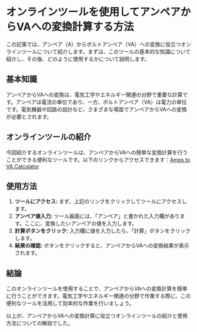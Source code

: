 オンラインツールを使用してアンペアからVAへの変換計算する方法
===============================

この記事では、アンペア（A）からボルトアンペア（VA）への変換に役立つオンラインツールについて紹介します。まずは、このツールの基本的な知識について紹介し、その後、どのように使用するかについて説明します。

基本知識
----

アンペアからVAへの変換は、電気工学やエネルギー関連の分野で重要な計算です。アンペアは電流の単位であり、一方、ボルトアンペア（VA）は電力の単位です。電気機器や回路の設計など、さまざまな場面でアンペアからVAへの変換が必要とされます。

オンラインツールの紹介
-----------

今回紹介するオンラインツールは、アンペアからVAへの簡単な変換計算を行うことができる便利なツールです。以下のリンクからアクセスできます：[Amps to VA Calculator](https://www.onlinecalculatorsfree.com/ja/tools/amps-to-va-calculator.html)

使用方法
----

1. **ツールにアクセス:** まず、上記のリンクをクリックしてツールにアクセスします。
2. **アンペア値入力:** ツール画面には、「アンペア」と書かれた入力欄があります。ここに、変換したいアンペアの値を入力します。
3. **計算ボタンをクリック:** 入力欄に値を入力したら、「計算」ボタンをクリックします。
4. **結果の確認:** ボタンをクリックすると、アンペアからVAへの変換結果が表示されます。

結論
--

このオンラインツールを使用することで、アンペアからVAへの変換計算を簡単に行うことができます。電気工学やエネルギー関連の分野で作業する際に、この便利なツールを活用して効率的な作業を行いましょう。

以上が、アンペアからVAへの変換計算に役立つオンラインツールの紹介と使用方法についての解説でした。